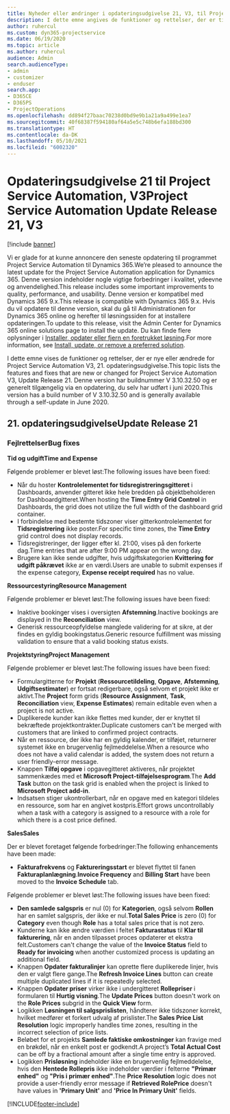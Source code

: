 ```yaml
---
title: Nyheder eller ændringer i opdateringsudgivelse 21, V3, til Project Service Automation
description: I dette emne angives de funktioner og rettelser, der er tilgængelige til Project Service Automation, opdateringsudgivelse 21, V3.
author: ruhercul
ms.custom: dyn365-projectservice
ms.date: 06/19/2020
ms.topic: article
ms.author: ruhercul
audience: Admin
search.audienceType:
- admin
- customizer
- enduser
search.app:
- D365CE
- D365PS
- ProjectOperations
ms.openlocfilehash: dd894f27baac70238d0bd9e9b1a21a9a499e1ea7
ms.sourcegitcommit: 40f68387f594180af64a5e5c748b6efa188bd300
ms.translationtype: HT
ms.contentlocale: da-DK
ms.lasthandoff: 05/10/2021
ms.locfileid: "6002320"
---
```

# <a name="project-service-automation-update-release-21-v3"></a><span data-ttu-id="470f5-103">Opdateringsudgivelse 21 til Project Service Automation, V3</span><span class="sxs-lookup"><span data-stu-id="470f5-103">Project Service Automation Update Release 21, V3</span></span>

[!include [banner](../includes/psa-now-project-operations.md)]

<span data-ttu-id="470f5-104">Vi er glade for at kunne annoncere den seneste opdatering til programmet Project Service Automation til Dynamics 365.</span><span class="sxs-lookup"><span data-stu-id="470f5-104">We’re pleased to announce the latest update for the Project Service Automation application for Dynamics 365.</span></span> <span data-ttu-id="470f5-105">Denne version indeholder nogle vigtige forbedringer i kvalitet, ydeevne og anvendelighed.</span><span class="sxs-lookup"><span data-stu-id="470f5-105">This release includes some important improvements to quality, performance, and usability.</span></span> <span data-ttu-id="470f5-106">Denne version er kompatibel med Dynamics 365 9.x.</span><span class="sxs-lookup"><span data-stu-id="470f5-106">This release is compatible with Dynamics 365 9.x.</span></span> <span data-ttu-id="470f5-107">Hvis du vil opdatere til denne version, skal du gå til Administrationen for Dynamics 365 online og herefter til løsningssiden for at installere opdateringen.</span><span class="sxs-lookup"><span data-stu-id="470f5-107">To update to this release, visit the Admin Center for Dynamics 365 online solutions page to install the update.</span></span> <span data-ttu-id="470f5-108">Du kan finde flere oplysninger i [Installer, opdater eller fjern en foretrukket løsning](/power-platform/admin/install-remove-preferred-solution).</span><span class="sxs-lookup"><span data-stu-id="470f5-108">For more information, see [Install, update, or remove a preferred solution](/power-platform/admin/install-remove-preferred-solution).</span></span>

<span data-ttu-id="470f5-109">I dette emne vises de funktioner og rettelser, der er nye eller ændrede for Project Service Automation V3, 21. opdateringsudgivelse.</span><span class="sxs-lookup"><span data-stu-id="470f5-109">This topic lists the features and fixes that are new or changed for Project Service Automation V3, Update Release 21.</span></span> <span data-ttu-id="470f5-110">Denne version har buildnummer V 3.10.32.50 og er generelt tilgængelig via en opdatering, du selv har udført i juni 2020.</span><span class="sxs-lookup"><span data-stu-id="470f5-110">This version has a build number of V 3.10.32.50 and is generally available through a self-update in June 2020.</span></span>

## <a name="update-release-21"></a><span data-ttu-id="470f5-111">21. opdateringsudgivelse</span><span class="sxs-lookup"><span data-stu-id="470f5-111">Update Release 21</span></span>

### <a name="bug-fixes"></a><span data-ttu-id="470f5-112">Fejlrettelser</span><span class="sxs-lookup"><span data-stu-id="470f5-112">Bug fixes</span></span>

<span data-ttu-id="470f5-113">**Tid og udgift**</span><span class="sxs-lookup"><span data-stu-id="470f5-113">**Time and Expense**</span></span>

<span data-ttu-id="470f5-114">Følgende problemer er blevet løst:</span><span class="sxs-lookup"><span data-stu-id="470f5-114">The following issues have been fixed:</span></span>

- <span data-ttu-id="470f5-115">Når du hoster **Kontrolelementet for tidsregistreringsgitteret** i Dashboards, anvender gitteret ikke hele bredden på objektbeholderen for Dashboardgitteret.</span><span class="sxs-lookup"><span data-stu-id="470f5-115">When hosting the **Time Entry Grid Control** in Dashboards, the grid does not utilize the full width of the dashboard grid container.</span></span>
- <span data-ttu-id="470f5-116">I forbindelse med bestemte tidszoner viser gitterkontrolelementet for **Tidsregistrering** ikke poster.</span><span class="sxs-lookup"><span data-stu-id="470f5-116">For specific time zones, the **Time Entry** grid control does not display records.</span></span>
- <span data-ttu-id="470f5-117">Tidsregistreringer, der ligger efter kl. 21:00, vises på den forkerte dag.</span><span class="sxs-lookup"><span data-stu-id="470f5-117">Time entries that are after 9:00 PM appear on the wrong day.</span></span>
- <span data-ttu-id="470f5-118">Brugere kan ikke sende udgifter, hvis udgiftskategorien **Kvittering for udgift påkrævet** ikke ar en værdi.</span><span class="sxs-lookup"><span data-stu-id="470f5-118">Users are unable to submit expenses if the expense category, **Expense receipt required** has no value.</span></span>

<span data-ttu-id="470f5-119">**Ressourcestyring**</span><span class="sxs-lookup"><span data-stu-id="470f5-119">**Resource Management**</span></span>

<span data-ttu-id="470f5-120">Følgende problemer er blevet løst:</span><span class="sxs-lookup"><span data-stu-id="470f5-120">The following issues have been fixed:</span></span>

- <span data-ttu-id="470f5-121">Inaktive bookinger vises i oversigten **Afstemning**.</span><span class="sxs-lookup"><span data-stu-id="470f5-121">Inactive bookings are displayed in the **Reconciliation** view.</span></span>
- <span data-ttu-id="470f5-122">Generisk ressourceopfyldelse manglede validering for at sikre, at der findes en gyldig bookingstatus.</span><span class="sxs-lookup"><span data-stu-id="470f5-122">Generic resource fulfillment was missing validation to ensure that a valid booking status exists.</span></span>

<span data-ttu-id="470f5-123">**Projektstyring**</span><span class="sxs-lookup"><span data-stu-id="470f5-123">**Project Management**</span></span>

<span data-ttu-id="470f5-124">Følgende problemer er blevet løst:</span><span class="sxs-lookup"><span data-stu-id="470f5-124">The following issues have been fixed:</span></span>

- <span data-ttu-id="470f5-125">Formulargitterne for **Projekt** (**Ressourcetildeling**, **Opgave**, **Afstemning**, **Udgiftsestimater**) er fortsat redigerbare, også selvom et projekt ikke er aktivt.</span><span class="sxs-lookup"><span data-stu-id="470f5-125">The **Project** form grids (**Resource Assignment**, **Task**, **Reconciliation** view, **Expense Estimates**) remain editable even when a project is not active.</span></span>
- <span data-ttu-id="470f5-126">Duplikerede kunder kan ikke flettes med kunder, der er knyttet til bekræftede projektkontrakter.</span><span class="sxs-lookup"><span data-stu-id="470f5-126">Duplicate customers can't be merged with customers that are linked to confirmed project contracts.</span></span>
- <span data-ttu-id="470f5-127">Når en ressource, der ikke har en gyldig kalender, er tilføjet, returnerer systemet ikke en brugervenlig fejlmeddelelse.</span><span class="sxs-lookup"><span data-stu-id="470f5-127">When a resource who does not have a valid calendar is added, the system does not return a user friendly-error message.</span></span>
- <span data-ttu-id="470f5-128">Knappen **Tilføj opgave** i opgavegitteret aktiveres, når projektet sammenkædes med et **Microsoft Project-tilføjelsesprogram**.</span><span class="sxs-lookup"><span data-stu-id="470f5-128">The **Add Task** button on the task grid is enabled when the project is linked to **Microsoft Project add-in**.</span></span>
- <span data-ttu-id="470f5-129">Indsatsen stiger ukontrollerbart, når en opgave med en kategori tildeles en ressource, som har en angivet kostpris.</span><span class="sxs-lookup"><span data-stu-id="470f5-129">Effort grows uncontrollably when a task with a category is assigned to a resource with a role for which there is a cost price defined.</span></span>

<span data-ttu-id="470f5-130">**Sales**</span><span class="sxs-lookup"><span data-stu-id="470f5-130">**Sales**</span></span>

<span data-ttu-id="470f5-131">Der er blevet foretaget følgende forbedringer:</span><span class="sxs-lookup"><span data-stu-id="470f5-131">The following enhancements have been made:</span></span>

- <span data-ttu-id="470f5-132">**Fakturafrekvens** og **Faktureringsstart** er blevet flyttet til fanen **Fakturaplanlægning**.</span><span class="sxs-lookup"><span data-stu-id="470f5-132">**Invoice Frequency** and **Billing Start** have been moved to the **Invoice Schedule** tab.</span></span>

<span data-ttu-id="470f5-133">Følgende problemer er blevet løst:</span><span class="sxs-lookup"><span data-stu-id="470f5-133">The following issues have been fixed:</span></span>

- <span data-ttu-id="470f5-134">**Den samlede salgspris** er nul (0) for **Kategorien**, også selvom **Rollen** har en samlet salgspris, der ikke er nul.</span><span class="sxs-lookup"><span data-stu-id="470f5-134">**Total Sales Price** is zero (0) for **Category** even though **Role** has a total sales price that is not zero.</span></span>
- <span data-ttu-id="470f5-135">Kunderne kan ikke ændre værdien i feltet **Fakturastatus** til **Klar til fakturering**, når en anden tilpasset proces opdaterer et ekstra felt.</span><span class="sxs-lookup"><span data-stu-id="470f5-135">Customers can't change the value of the **Invoice Status** field to **Ready for invoicing** when another customized process is updating an additional field.</span></span>
- <span data-ttu-id="470f5-136">Knappen **Opdater fakturalinjer** kan oprette flere duplikerede linjer, hvis den er valgt flere gange.</span><span class="sxs-lookup"><span data-stu-id="470f5-136">The **Refresh Invoice Lines** button can create multiple duplicated lines if it is repeatedly selected.</span></span>
- <span data-ttu-id="470f5-137">Knappen **Opdater priser** virker ikke i undergitteret **Rollepriser** i formularen til **Hurtig visning**.</span><span class="sxs-lookup"><span data-stu-id="470f5-137">The **Update Prices** button doesn't work on the **Role Prices** subgrid in the **Quick View** form.</span></span>
- <span data-ttu-id="470f5-138">Logikken **Løsningen til salgsprislisten**, håndterer ikke tidszoner korrekt, hvilket medfører et forkert udvalg af prislister.</span><span class="sxs-lookup"><span data-stu-id="470f5-138">The **Sales Price List Resolution** logic improperly handles time zones, resulting in the incorrect selection of price lists.</span></span>
- <span data-ttu-id="470f5-139">Beløbet for et projekts **Samlede faktiske omkostninger** kan fravige med en brøkdel, når en enkelt post er godkendt.</span><span class="sxs-lookup"><span data-stu-id="470f5-139">A project’s **Total Actual Cost** can be off by a fractional amount after a single time entry is approved.</span></span>
- <span data-ttu-id="470f5-140">Logikken **Prisløsning** indeholder ikke en brugervenlig fejlmeddelelse, hvis den **Hentede Rollepris** ikke indeholder værdier i felterne **"Primær enhed"** og **"Pris i primær enhed"**.</span><span class="sxs-lookup"><span data-stu-id="470f5-140">The **Price Resolution** logic does not provide a user-friendly error message if **Retrieved RolePrice** doesn't have values in **'Primary Unit'** and **'Price In Primary Unit'** fields.</span></span>


[!INCLUDE[footer-include](../includes/footer-banner.md)]